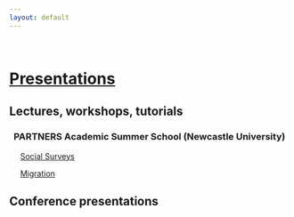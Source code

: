 ```yaml
---
layout: default
---
```


<br>

# <span style="text-decoration: underline">Presentations</span>

## Lectures, workshops, tutorials 

### &nbsp;&nbsp;PARTNERS Academic Summer School (Newcastle University)

&nbsp;&nbsp;&nbsp;&nbsp; [Social Surveys](https://cgmoreh.github.io/webslides/PASS2022/SocialSurveys/2022-SocialSurveys)

&nbsp;&nbsp;&nbsp;&nbsp; [Migration](https://cgmoreh.github.io/webslides/PASS2022/Migration/2022-Migration)

## Conference presentations